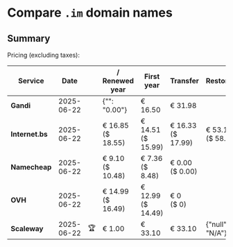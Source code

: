 # Compare `.im` domain names

## Summary

Pricing (excluding taxes):

| Service | Date |  | / Renewed year | First year | Transfer | Restoration |
|--|--|--|--|--|--|--|
| **Gandi** | 2025-06-22 |  | {"": "0.00"} | € 16.50 | € 31.98 |  |
| **Internet.bs** | 2025-06-22 |  | € 16.85<br>($ 18.55) | € 14.51<br>($ 15.99) | € 16.33<br>($ 17.99) | € 53.19<br>($ 58.55) |
| **Namecheap** | 2025-06-22 |  | € 9.10<br>($ 10.48) | € 7.36<br>($ 8.48) | € 0.00<br>($ 0.00) |  |
| **OVH** | 2025-06-22 |  | € 14.99<br>($ 16.49) | € 12.99<br>($ 14.49) | € 0<br>($ 0) |  |
| **Scaleway** | 2025-06-22 | 🏆 | € 1.00 | € 33.10 | € 33.10 | {"null": "N/A"} |
